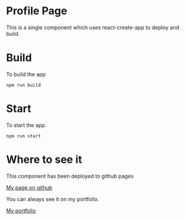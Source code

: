 # Profile Page

This is a single component which uses react-create-app to deploy and build.


# Build

To build the app
```
npm run build
```


# Start 

To start the app.

```
npm run start
```

# Where to see it
This component has been deployed to github pages


[My page on github](https://mortonprod.github.io/profile-react/)

You can always see it on my portfolio.

[My portfolio](alexandermorton.co.uk)
